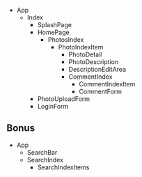 - App
  - Index
    - SplashPage
    - HomePage
      - PhotosIndex
        - PhotoIndexItem
          - PhotoDetail
          - PhotoDescription
          - DescriptionEditArea
          - CommentIndex
            - CommentIndexItem
            - CommentForm
    - PhotoUploadForm
    - LoginForm

## Bonus
- App
  - SearchBar
  - SearchIndex
    - SearchIndexItems
